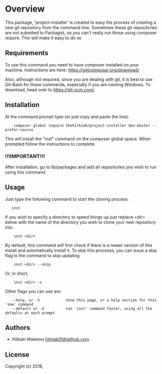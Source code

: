 # Overview
This package, 'project-installer' is created to easy the process of creating a new git repository from the command-line. Sometimes these git repositories are not submited to Packagist, so you can't really run those using composer require. This will make it easy to do so

## Requirements
To use this command you need to have composer installed on your machine. Instructions are here: https://getcomposer.org/download/

Also, although not required, since you are dealing with git, it is best to use Git-Bash for these commands, especially if you are running Windows. To download, head over to https://git-scm.com/

## Installation
At the command prompt type (or just copy and paste the line):

        composer global require thehilkiah/project-installer dev-master --prefer-source
  
This will install the "inst" command on the composer global space. When prompted follow the instructions to complete.
### !!!IMPORTANT!!!
After installation, go to lib/packages and add all repositories you wish to run using this command

## Usage
Just type the following command to start the cloning process:
       
       inst
       
If you wish to specify a directory to speed things up just replace *\<dir\>* below with the name of the directory you wish to clone your new repository into.
        
        inst <dir>

By default, this command will first check if there is a newer version of this install and automatically install it. To skip this processs, you can issue a skip flag to the command to skip updating

        inst <dir> --skip
Or, in short,

        inst <dir> -s

Other flags you can use are:

       --help, or -h            show this page, or a help section for this 'skw' command
       --default or -d          run 'inst' command faster, using all the defaults at each prompt

## Authors
* Hilkiah Makemo                hilmak01@github.com

## License
Copyright (c) 2018, <copyright holder>

